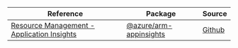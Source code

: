 | Reference | Package | Source |
|---|---|---|
|[Resource Management - Application Insights](arm-appinsights-readme)|[@azure/arm-appinsights](https://www.npmjs.com/package/@azure/arm-appinsights)|[Github](https://github.com/Azure/azure-sdk-for-js/blob/main/sdk/applicationinsights/arm-appinsights)|
